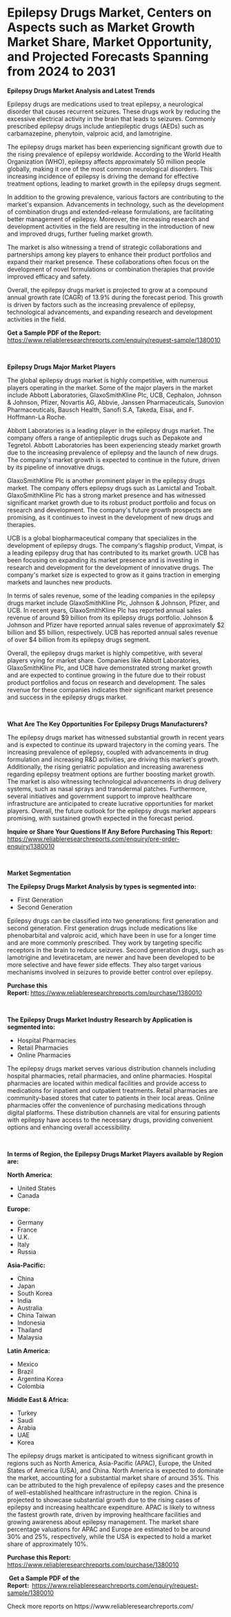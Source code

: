 <p><h1>Epilepsy Drugs Market, Centers on Aspects such as Market Growth Market Share, Market Opportunity, and Projected Forecasts Spanning from 2024 to 2031</h1></p><p><strong>Epilepsy Drugs Market Analysis and Latest Trends</strong></p>
<p><p>Epilepsy drugs are medications used to treat epilepsy, a neurological disorder that causes recurrent seizures. These drugs work by reducing the excessive electrical activity in the brain that leads to seizures. Commonly prescribed epilepsy drugs include antiepileptic drugs (AEDs) such as carbamazepine, phenytoin, valproic acid, and lamotrigine.</p><p>The epilepsy drugs market has been experiencing significant growth due to the rising prevalence of epilepsy worldwide. According to the World Health Organization (WHO), epilepsy affects approximately 50 million people globally, making it one of the most common neurological disorders. This increasing incidence of epilepsy is driving the demand for effective treatment options, leading to market growth in the epilepsy drugs segment.</p><p>In addition to the growing prevalence, various factors are contributing to the market's expansion. Advancements in technology, such as the development of combination drugs and extended-release formulations, are facilitating better management of epilepsy. Moreover, the increasing research and development activities in the field are resulting in the introduction of new and improved drugs, further fueling market growth.</p><p>The market is also witnessing a trend of strategic collaborations and partnerships among key players to enhance their product portfolios and expand their market presence. These collaborations often focus on the development of novel formulations or combination therapies that provide improved efficacy and safety.</p><p>Overall, the epilepsy drugs market is projected to grow at a compound annual growth rate (CAGR) of 13.9% during the forecast period. This growth is driven by factors such as the increasing prevalence of epilepsy, technological advancements, and expanding research and development activities in the field.</p></p>
<p><strong>Get a Sample PDF of the Report:&nbsp;</strong> <a href="https://www.reliableresearchreports.com/enquiry/request-sample/1380010">https://www.reliableresearchreports.com/enquiry/request-sample/1380010</a></p>
<p>&nbsp;</p>
<p><strong>Epilepsy Drugs Major Market Players</strong></p>
<p><p>The global epilepsy drugs market is highly competitive, with numerous players operating in the market. Some of the major players in the market include Abbott Laboratories, GlaxoSmithKline Plc, UCB, Cephalon, Johnson & Johnson, Pfizer, Novartis AG, Abbvie, Janssen Pharmaceuticals, Sunovion Pharmaceuticals, Bausch Health, Sanofi S.A, Takeda, Eisai, and F. Hoffmann-La Roche.</p><p>Abbott Laboratories is a leading player in the epilepsy drugs market. The company offers a range of antiepileptic drugs such as Depakote and Tegretol. Abbott Laboratories has been experiencing steady market growth due to the increasing prevalence of epilepsy and the launch of new drugs. The company's market growth is expected to continue in the future, driven by its pipeline of innovative drugs.</p><p>GlaxoSmithKline Plc is another prominent player in the epilepsy drugs market. The company offers epilepsy drugs such as Lamictal and Trobalt. GlaxoSmithKline Plc has a strong market presence and has witnessed significant market growth due to its robust product portfolio and focus on research and development. The company's future growth prospects are promising, as it continues to invest in the development of new drugs and therapies.</p><p>UCB is a global biopharmaceutical company that specializes in the development of epilepsy drugs. The company's flagship product, Vimpat, is a leading epilepsy drug that has contributed to its market growth. UCB has been focusing on expanding its market presence and is investing in research and development for the development of innovative drugs. The company's market size is expected to grow as it gains traction in emerging markets and launches new products.</p><p>In terms of sales revenue, some of the leading companies in the epilepsy drugs market include GlaxoSmithKline Plc, Johnson & Johnson, Pfizer, and UCB. In recent years, GlaxoSmithKline Plc has reported annual sales revenue of around $9 billion from its epilepsy drugs portfolio. Johnson & Johnson and Pfizer have reported annual sales revenue of approximately $2 billion and $5 billion, respectively. UCB has reported annual sales revenue of over $4 billion from its epilepsy drugs segment.</p><p>Overall, the epilepsy drugs market is highly competitive, with several players vying for market share. Companies like Abbott Laboratories, GlaxoSmithKline Plc, and UCB have demonstrated strong market growth and are expected to continue growing in the future due to their robust product portfolios and focus on research and development. The sales revenue for these companies indicates their significant market presence and success in the epilepsy drugs market.</p></p>
<p>&nbsp;</p>
<p><strong>What Are The Key Opportunities For Epilepsy Drugs Manufacturers?</strong></p>
<p><p>The epilepsy drugs market has witnessed substantial growth in recent years and is expected to continue its upward trajectory in the coming years. The increasing prevalence of epilepsy, coupled with advancements in drug formulation and increasing R&D activities, are driving this market's growth. Additionally, the rising geriatric population and increasing awareness regarding epilepsy treatment options are further boosting market growth. The market is also witnessing technological advancements in drug delivery systems, such as nasal sprays and transdermal patches. Furthermore, several initiatives and government support to improve healthcare infrastructure are anticipated to create lucrative opportunities for market players. Overall, the future outlook for the epilepsy drugs market appears promising, with sustained growth expected in the forecast period.</p></p>
<p><strong>Inquire or Share Your Questions If Any Before Purchasing This Report:</strong> <a href="https://www.reliableresearchreports.com/enquiry/pre-order-enquiry/1380010">https://www.reliableresearchreports.com/enquiry/pre-order-enquiry/1380010</a></p>
<p>&nbsp;</p>
<p><strong>Market Segmentation</strong></p>
<p><strong>The Epilepsy Drugs Market Analysis by types is segmented into:</strong></p>
<p><ul><li>First Generation</li><li>Second Generation</li></ul></p>
<p><p>Epilepsy drugs can be classified into two generations: first generation and second generation. First generation drugs include medications like phenobarbital and valproic acid, which have been in use for a longer time and are more commonly prescribed. They work by targeting specific receptors in the brain to reduce seizures. Second generation drugs, such as lamotrigine and levetiracetam, are newer and have been developed to be more selective and have fewer side effects. They also target various mechanisms involved in seizures to provide better control over epilepsy.</p></p>
<p><strong>Purchase this Report:&nbsp;</strong><a href="https://www.reliableresearchreports.com/purchase/1380010">https://www.reliableresearchreports.com/purchase/1380010</a></p>
<p>&nbsp;</p>
<p><strong>The Epilepsy Drugs Market Industry Research by Application is segmented into:</strong></p>
<p><ul><li>Hospital Pharmacies</li><li>Retail Pharmacies</li><li>Online Pharmacies</li></ul></p>
<p><p>The epilepsy drugs market serves various distribution channels including hospital pharmacies, retail pharmacies, and online pharmacies. Hospital pharmacies are located within medical facilities and provide access to medications for inpatient and outpatient treatments. Retail pharmacies are community-based stores that cater to patients in their local areas. Online pharmacies offer the convenience of purchasing medications through digital platforms. These distribution channels are vital for ensuring patients with epilepsy have access to the necessary drugs, providing convenient options and enhancing overall accessibility.</p></p>
<p>&nbsp;</p>
<p><strong>In terms of Region, the Epilepsy Drugs Market Players available by Region are:</strong></p>
<p>
    <p> <strong> North America: </strong>
        <ul>
            <li>United States</li>
            <li>Canada</li>
        </ul>
        </p> 
    <p> <strong> Europe: </strong>
        <ul>
            <li>Germany</li>
            <li>France</li>
            <li>U.K.</li>
            <li>Italy</li>
            <li>Russia</li>
        </ul>
        </p> 
    <p> <strong> Asia-Pacific: </strong>
        <ul>
            <li>China</li>
            <li>Japan</li>
            <li>South Korea</li>
            <li>India</li>
            <li>Australia</li>
            <li>China Taiwan</li>
            <li>Indonesia</li>
            <li>Thailand</li>
            <li>Malaysia</li>
        </ul>
        </p> 
    <p> <strong> Latin America: </strong>
        <ul>
            <li>Mexico</li>
            <li>Brazil</li>
            <li>Argentina Korea</li>
            <li>Colombia</li>
        </ul>
        </p> 
    <p> <strong> Middle East & Africa: </strong>
        <ul>
            <li>Turkey</li>
            <li>Saudi</li>
            <li>Arabia</li>
            <li>UAE</li>
            <li>Korea</li>
        </ul>
    </p>
    </p>
<p><p>The epilepsy drugs market is anticipated to witness significant growth in regions such as North America, Asia-Pacific (APAC), Europe, the United States of America (USA), and China. North America is expected to dominate the market, accounting for a substantial market share of around 35%. This can be attributed to the high prevalence of epilepsy cases and the presence of well-established healthcare infrastructure in the region. China is projected to showcase substantial growth due to the rising cases of epilepsy and increasing healthcare expenditure. APAC is likely to witness the fastest growth rate, driven by improving healthcare facilities and growing awareness about epilepsy management. The market share percentage valuations for APAC and Europe are estimated to be around 30% and 25%, respectively, while the USA is expected to hold a market share of approximately 10%.</p></p>
<p><strong>Purchase this Report: </strong><a href="https://www.reliableresearchreports.com/purchase/1380010">https://www.reliableresearchreports.com/purchase/1380010</a></p>
<p>&nbsp;<strong>Get a Sample PDF of the Report:&nbsp;&nbsp;</strong><a href="https://www.reliableresearchreports.com/enquiry/request-sample/1380010">https://www.reliableresearchreports.com/enquiry/request-sample/1380010</a></p>
<p><strong></strong></p>
<p>Check more reports on https://www.reliableresearchreports.com/</p>